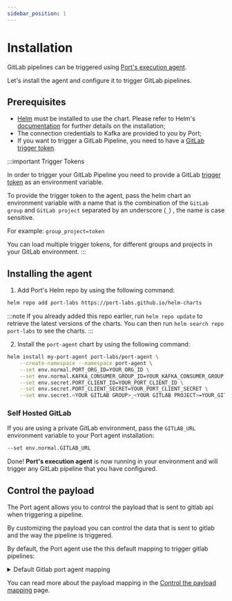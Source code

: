 ```yaml
---
sidebar_position: 1
---
```


# Installation

GitLab pipelines can be triggered using [Port's execution agent](/create-self-service-experiences/setup-backend/webhook/port-execution-agent/port-execution-agent.md).

Let's install the agent and configure it to trigger GitLab pipelines.

## Prerequisites

- [Helm](https://helm.sh) must be installed to use the chart. Please refer to
  Helm's [documentation](https://helm.sh/docs) for further details on the installation;
- The connection credentials to Kafka are provided to you by Port;
- If you want to trigger a GitLab Pipeline, you need to have a [GitLab trigger token](https://docs.gitlab.com/ee/ci/triggers/).

:::important Trigger Tokens

In order to trigger your GitLab Pipeline you need to provide a GitLab [trigger token](https://docs.gitlab.com/ee/ci/triggers/#create-a-trigger-token) as an environment variable.

To provide the trigger token to the agent, pass the helm chart an environment variable with a name that is the combination of the `GitLab group` and `GitLab project` separated by an underscore (`_`) , the name is case sensitive.

For example: `group_project=token`

You can load multiple trigger tokens, for different groups and projects in your GitLab environment.
:::

## Installing the agent

1. Add Port's Helm repo by using the following command:

```bash showLineNumbers
helm repo add port-labs https://port-labs.github.io/helm-charts
```

:::note
If you already added this repo earlier, run `helm repo update` to retrieve
the latest versions of the charts. You can then run `helm search repo port-labs` to see the charts.
:::

2. Install the `port-agent` chart by using the following command:

```bash showLineNumbers
helm install my-port-agent port-labs/port-agent \
    --create-namespace --namespace port-agent \
    --set env.normal.PORT_ORG_ID=YOUR_ORG_ID \
    --set env.normal.KAFKA_CONSUMER_GROUP_ID=YOUR_KAFKA_CONSUMER_GROUP \
    --set env.secret.PORT_CLIENT_ID=YOUR_PORT_CLIENT_ID \
    --set env.secret.PORT_CLIENT_SECRET=YOUR_PORT_CLIENT_SECRET \
    --set env.secret.<YOUR GITLAB GROUP>_<YOUR GITLAB PROJECT>=YOUR_GITLAB_TOKEN
```

### Self Hosted GitLab

If you are using a private GitLab environment, pass the `GITLAB_URL` environment variable to your Port agent installation:

```bash showLineNumbers
--set env.normal.GITLAB_URL
```

Done! **Port's execution agent** is now running in your environment and will trigger any GitLab pipeline that you have configured.

## Control the payload

The Port agent allows you to control the payload that is sent to gitlab api when triggering a pipeline.

By customizing the payload you can control the data that is sent to gitlab and the way the pipeline is triggered.

By default, the Port agent use the this default mapping to trigger gitlab pipelines:

<details>
<summary>Default Gitlab port agent mapping</summary>

```json showLineNumbers
[
  {
    "enabled": ".payload.action.invocationMethod.type == \"GITLAB\"",
    "url": "(env.GITLAB_URL // \"https://gitlab.com/\") as $baseUrl | (.payload.action.invocationMethod.groupName + \"/\" +.payload.action.invocationMethod.projectName) | @uri as $path | $baseUrl + \"api/v4/projects/\" + $path + \"/trigger/pipeline\"",
    "body": {
      "ref": ".payload.properties.ref // .payload.action.invocationMethod.defaultRef // \"main\"",
      "token": ".payload.action.invocationMethod.groupName as $gitlab_group | .payload.action.invocationMethod.projectName as $gitlab_project | env[($gitlab_group | gsub(\"/\"; \"_\")) + \"_\" + $gitlab_project]",
      "variables": ".payload.action.invocationMethod as $invocationMethod | .payload.properties | to_entries | map({(.key): (.value | tostring)}) | add | if $invocationMethod.omitUserInputs then {} else . end",
      "port_payload": "if .payload.action.invocationMethod.omitPayload then {} else . end"
    }
  }
]
```

</details>

You can read more about the payload mapping in the [Control the payload mapping](/create-self-service-experiences/setup-backend/webhook/port-execution-agent/control-the-payload.md) page.
